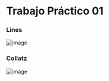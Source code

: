 # Trabajo Práctico 01

### Lines

![image](https://github.com/wokcito/UADER_IS2_Kazanski_Maximiliano/assets/99556533/514137f9-b8c1-4272-932b-707ba8379360)

### Collatz

![image](https://github.com/wokcito/UADER_IS2_Kazanski_Maximiliano/assets/99556533/77561c4b-f9a7-4a3b-be0d-02b13e22cd99)
